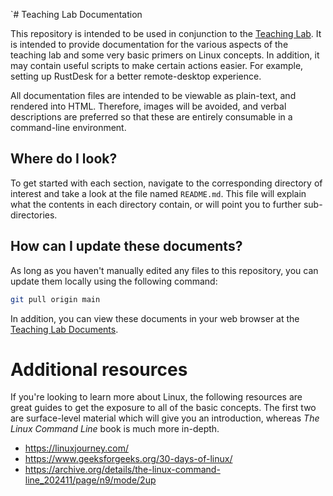 `# Teaching Lab Documentation

This repository is intended to be used in conjunction to the [Teaching Lab](https://github.com/stew3254/teaching-lab). It is intended to provide documentation for the various aspects of the teaching lab and some very basic primers on Linux concepts. In addition, it may contain useful scripts to make certain actions easier. For example, setting up RustDesk for a better remote-desktop experience.

All documentation files are intended to be viewable as plain-text, and rendered into HTML. Therefore, images will be avoided, and verbal descriptions are preferred so that these are entirely consumable in a command-line environment.

## Where do I look?

To get started with each section, navigate to the corresponding directory of interest and take a look at the file named `README.md`. This file will explain what the contents in each directory contain, or will point you to further sub-directories.

## How can I update these documents?

As long as you haven't manually edited any files to this repository, you can update them locally using the following command:
```bash
git pull origin main
```

In addition, you can view these documents in your web browser at the [Teaching Lab Documents](https://github.com/stew3254/teaching-lab-docs).

# Additional resources

If you're looking to learn more about Linux, the following resources are great guides to get the exposure to all of the basic concepts. The first two are surface-level material which will give you an introduction, whereas *The Linux Command Line* book is much more in-depth.

- https://linuxjourney.com/
- https://www.geeksforgeeks.org/30-days-of-linux/
- https://archive.org/details/the-linux-command-line_202411/page/n9/mode/2up